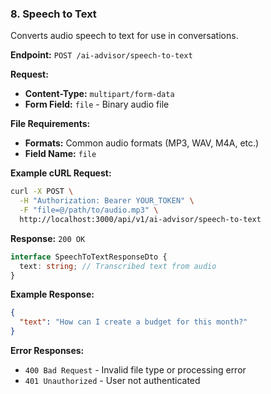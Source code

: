 ### 8. Speech to Text

Converts audio speech to text for use in conversations.

**Endpoint:** `POST /ai-advisor/speech-to-text`

**Request:**

- **Content-Type:** `multipart/form-data`
- **Form Field:** `file` - Binary audio file

**File Requirements:**

- **Formats:** Common audio formats (MP3, WAV, M4A, etc.)
- **Field Name:** `file`

**Example cURL Request:**

```bash
curl -X POST \
  -H "Authorization: Bearer YOUR_TOKEN" \
  -F "file=@/path/to/audio.mp3" \
  http://localhost:3000/api/v1/ai-advisor/speech-to-text
```

**Response:** `200 OK`

```typescript
interface SpeechToTextResponseDto {
  text: string; // Transcribed text from audio
}
```

**Example Response:**

```json
{
  "text": "How can I create a budget for this month?"
}
```

**Error Responses:**

- `400 Bad Request` - Invalid file type or processing error
- `401 Unauthorized` - User not authenticated
